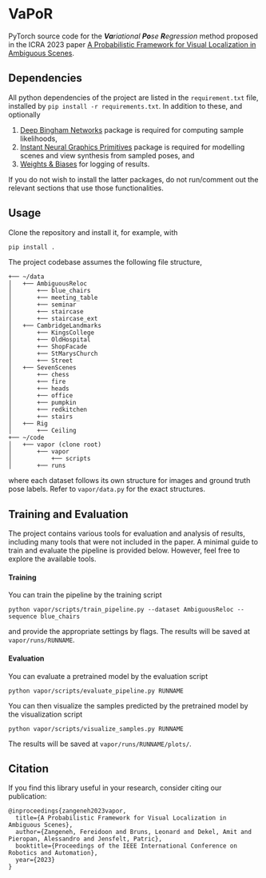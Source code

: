 # VaPoR
PyTorch source code for the _**Va**riational **Po**se **R**egression_ method proposed in the ICRA 2023 paper [A Probabilistic Framework for Visual Localization in Ambiguous Scenes](https://arxiv.org/abs/2301.02086).

## Dependencies
All python dependencies of the project are listed in the `requirement.txt` file, installed by `pip install -r requirements.txt`. In addition to these, and optionally
1. [Deep Bingham Networks](https://github.com/Multimodal3DVision/torch_bingham) package is required for computing sample likelihoods, 
2. [Instant Neural Graphics Primitives](https://github.com/NVlabs/instant-ngp) package is required for modelling scenes and view synthesis from sampled poses, and
3. [Weights & Biases](https://wandb.ai/) for logging of results.

If you do not wish to install the latter packages, do not run/comment out the relevant sections that use those functionalities.


## Usage
Clone the repository and install it, for example, with
```bash
pip install .
```

The project codebase assumes the following file structure,
```
+── ~/data
│   +── AmbiguousReloc
│       +── blue_chairs
│       +── meeting_table
│       +── seminar
│       +── staircase
│       +── staircase_ext
│   +── CambridgeLandmarks
│       +── KingsCollege
│       +── OldHospital
│       +── ShopFacade
│       +── StMarysChurch
│       +── Street
│   +── SevenScenes
│       +── chess
│       +── fire
│       +── heads
│       +── office
│       +── pumpkin
│       +── redkitchen
│       +── stairs
│   +── Rig
│       +── Ceiling
+── ~/code
│   +── vapor (clone root)
│       +── vapor
│           +── scripts
│       +── runs
```
where each dataset follows its own structure for images and ground truth pose labels. Refer to `vapor/data.py` for the exact structures.

## Training and Evaluation

The project contains various tools for evaluation and analysis of results, including many tools that were not included in the paper. A minimal guide to train and evaluate the pipeline is provided below. However, feel free to explore the available tools.

#### Training
You can train the pipeline by the training script
```
python vapor/scripts/train_pipeline.py --dataset AmbiguousReloc --sequence blue_chairs
```
and provide the appropriate settings by flags. The results will be saved at `vapor/runs/RUNNAME`.

#### Evaluation
You can evaluate a pretrained model by the evaluation script
```
python vapor/scripts/evaluate_pipeline.py RUNNAME
```
You can then visualize the samples predicted by the pretrained model by the visualization script
```
python vapor/scripts/visualize_samples.py RUNNAME
```
The results will be saved at `vapor/runs/RUNNAME/plots/`.

## Citation
If you find this library useful in your research, consider citing our publication:
```
@inproceedings{zangeneh2023vapor,
  title={A Probabilistic Framework for Visual Localization in Ambiguous Scenes},
  author={Zangeneh, Fereidoon and Bruns, Leonard and Dekel, Amit and Pieropan, Alessandro and Jensfelt, Patric},
  booktitle={Proceedings of the IEEE International Conference on Robotics and Automation},
  year={2023}
}
```
